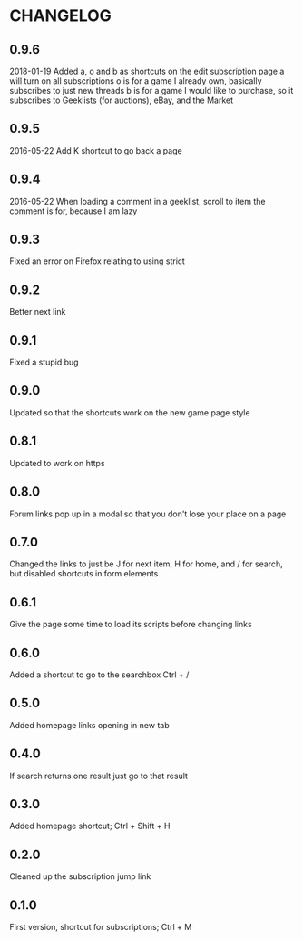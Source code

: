 # CHANGELOG

## 0.9.6
2018-01-19
Added a, o and b as shortcuts on the edit subscription page
a will turn on all subscriptions
o is for a game I already own, basically subscribes to just new threads
b is for a game I would like to purchase, so it subscribes to Geeklists (for auctions), eBay, and the Market

## 0.9.5
2016-05-22
Add K shortcut to go back a page

## 0.9.4
2016-05-22
When loading a comment in a geeklist, scroll to item the comment is for, because I am lazy 

## 0.9.3
Fixed an error on Firefox relating to using strict

## 0.9.2
Better next link

## 0.9.1
Fixed a stupid bug

## 0.9.0
Updated so that the shortcuts work on the new game page style

## 0.8.1
Updated to work on https

## 0.8.0
Forum links pop up in a modal so that you don't lose your place on a page

## 0.7.0
Changed the links to just be J for next item, H for home, and / for search, but disabled shortcuts in form elements

## 0.6.1
Give the page some time to load its scripts before changing links

## 0.6.0
Added a shortcut to go to the searchbox Ctrl + /

## 0.5.0
Added homepage links opening in new tab

## 0.4.0
If search returns one result just go to that result

## 0.3.0
Added homepage shortcut; Ctrl + Shift + H

## 0.2.0
Cleaned up the subscription jump link

## 0.1.0
First version, shortcut for subscriptions; Ctrl + M